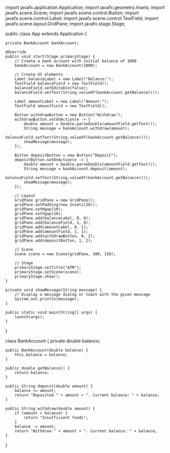 import javafx.application.Application;
import javafx.geometry.Insets;
import javafx.scene.Scene;
import javafx.scene.control.Button;
import javafx.scene.control.Label;
import javafx.scene.control.TextField;
import javafx.scene.layout.GridPane;
import javafx.stage.Stage;

public class App extends Application {

    private BankAccount bankAccount;

    @Override
    public void start(Stage primaryStage) {
        // Create a bank account with initial balance of 1000
        bankAccount = new BankAccount(1000);

        // Create UI elements
        Label balanceLabel = new Label("Balance:");
        TextField balanceField = new TextField();
        balanceField.setEditable(false);
        balanceField.setText(String.valueOf(bankAccount.getBalance()));

        Label amountLabel = new Label("Amount:");
        TextField amountField = new TextField();

        Button withdrawButton = new Button("Withdraw");
        withdrawButton.setOnAction(e -> {
            double amount = Double.parseDouble(amountField.getText());
            String message = bankAccount.withdraw(amount);
            balanceField.setText(String.valueOf(bankAccount.getBalance()));
            showMessage(message);
        });

        Button depositButton = new Button("Deposit");
        depositButton.setOnAction(e -> {
            double amount = Double.parseDouble(amountField.getText());
            String message = bankAccount.deposit(amount);
            balanceField.setText(String.valueOf(bankAccount.getBalance()));
            showMessage(message);
        });

        // Layout
        GridPane gridPane = new GridPane();
        gridPane.setPadding(new Insets(20));
        gridPane.setHgap(10);
        gridPane.setVgap(10);
        gridPane.add(balanceLabel, 0, 0);
        gridPane.add(balanceField, 1, 0);
        gridPane.add(amountLabel, 0, 1);
        gridPane.add(amountField, 1, 1);
        gridPane.add(withdrawButton, 0, 2);
        gridPane.add(depositButton, 1, 2);

        // Scene
        Scene scene = new Scene(gridPane, 300, 150);

        // Stage
        primaryStage.setTitle("ATM");
        primaryStage.setScene(scene);
        primaryStage.show();
    }

    private void showMessage(String message) {
        // Display a message dialog or toast with the given message
        System.out.println(message);
    }

    public static void main(String[] args) {
        launch(args);
    }
}

class BankAccount {
    private double balance;

    public BankAccount(double balance) {
        this.balance = balance;
    }

    public double getBalance() {
        return balance;
    }

    public String deposit(double amount) {
        balance += amount;
        return "Deposited " + amount + ". Current balance: " + balance;
    }

    public String withdraw(double amount) {
        if (amount > balance) {
            return "Insufficient funds";
        }
        balance -= amount;
        return "Withdrew " + amount + ". Current balance: " + balance;
    }
}
